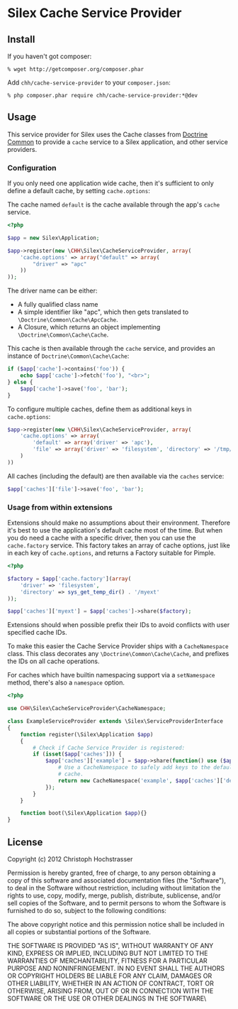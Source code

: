 # Silex Cache Service Provider

## Install

If you haven't got composer:

    % wget http://getcomposer.org/composer.phar

Add `chh/cache-service-provider` to your `composer.json`:

    % php composer.phar require chh/cache-service-provider:*@dev

## Usage

This service provider for Silex uses the Cache classes from [Doctrine
Common][] to provide a `cache` service to a Silex application, and
other service providers.

[Doctrine Common]: https://github.com/doctrine/common

### Configuration

If you only need one application wide cache, then it's sufficient to
only define a default cache, by setting `cache.options`:

The cache named `default` is the cache available through the app's
`cache` service.

```php
<?php

$app = new Silex\Application;

$app->register(new \CHH\Silex\CacheServiceProvider, array(
    'cache.options' => array("default" => array(
        "driver" => "apc"
    ))
));
```

The driver name can be either:

* A fully qualified class name
* A simple identifier like "apc", which then gets translated to
  `\Doctrine\Common\Cache\ApcCache`.
* A Closure, which returns an object implementing
  `\Doctrine\Common\Cache\Cache`.

This cache is then available through the `cache` service, and provides
an instance of `Doctrine\Common\Cache\Cache`:

```php
if ($app['cache']->contains('foo')) {
    echo $app['cache']->fetch('foo'), "<br>";
} else {
    $app['cache']->save('foo', 'bar');
}
```

To configure multiple caches, define them as additional keys in
`cache.options`:

```php
$app->register(new \CHH\Silex\CacheServiceProvider, array(
    'cache.options' => array(
        'default' => array('driver' => 'apc'),
        'file' => array('driver' => 'filesystem', 'directory' => '/tmp/myapp')
    )
))
```

All caches (including the default) are then available via the `caches`
service:

```php
$app['caches']['file']->save('foo', 'bar');
```

### Usage from within extensions

Extensions should make no assumptions about their environment. Therefore
it's best to use the application's default cache most of the time. But
when you do need a cache with a specific driver, then you can use the
`cache.factory` service. This factory takes an array of cache options,
just like in each key of `cache.options`, and returns a Factory suitable
for Pimple.

```php
<?php

$factory = $app['cache.factory'](array(
    'driver' => 'filesystem',
    'directory' => sys_get_temp_dir() . '/myext'
));

$app['caches']['myext'] = $app['caches']->share($factory);
```

Extensions should when possible prefix their IDs to avoid conflicts
with user specified cache IDs.

To make this easier the Cache Service Provider ships with a `CacheNamespace` class. This
class decorates any `\Doctrine\Common\Cache\Cache`, and prefixes the
IDs on all cache operations.

For caches which have builtin namespacing support via a `setNamespace` method, 
there's also a `namespace` option.

```php
<?php

use CHH\Silex\CacheServiceProvider\CacheNamespace;

class ExampleServiceProvider extends \Silex\ServiceProviderInterface
{
    function register(\Silex\Application $app)
    {
        # Check if Cache Service Provider is registered:
        if (isset($app['caches'])) {
            $app['caches']['example'] = $app->share(function() use ($app) {
                # Use a CacheNamespace to safely add keys to the default
                # cache.
                return new CacheNamespace('example', $app['caches']['default'])
            });
        }
    }

    function boot(\Silex\Application $app){}
}
```

## License

Copyright (c) 2012 Christoph Hochstrasser

Permission is hereby granted, free of charge, to any person obtaining a copy of this software and associated documentation files (the "Software"), to deal in the Software without restriction, including without limitation the rights to use, copy, modify, merge, publish, distribute, sublicense, and/or sell copies of the Software, and to permit persons to whom the Software is furnished to do so, subject to the following conditions:

The above copyright notice and this permission notice shall be included in all copies or substantial portions of the Software.

THE SOFTWARE IS PROVIDED "AS IS", WITHOUT WARRANTY OF ANY KIND, EXPRESS OR IMPLIED, INCLUDING BUT NOT LIMITED TO THE WARRANTIES OF MERCHANTABILITY, FITNESS FOR A PARTICULAR PURPOSE AND NONINFRINGEMENT. IN NO EVENT SHALL THE AUTHORS OR COPYRIGHT HOLDERS BE LIABLE FOR ANY CLAIM, DAMAGES OR OTHER LIABILITY, WHETHER IN AN ACTION OF CONTRACT, TORT OR OTHERWISE, ARISING FROM, OUT OF OR IN CONNECTION WITH THE SOFTWARE OR THE USE OR OTHER DEALINGS IN THE SOFTWARE\

